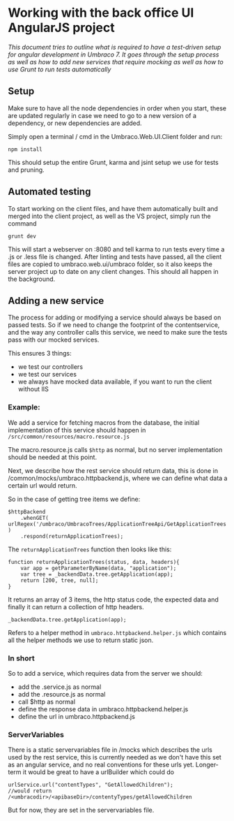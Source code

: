 # Working with the back office UI AngularJS project 

_This document tries to outline what is required to have a test-driven setup for
angular development in Umbraco 7. It goes through the setup process as well as how
to add new services that require mocking as well as how to use Grunt to run tests automatically_

## Setup
Make sure to have all the node dependencies in order when you start, these are updated regularly in case we need to go to a new version of a dependency, or new dependencies are added.

Simply open a terminal / cmd in the Umbraco.Web.UI.Client folder and run:

	npm install

This should setup the entire Grunt, karma and jsint setup we use for tests and pruning.

## Automated testing
To start working on the client files, and have them automatically built and merged into the client project, as well as the VS project, simply run the command

	grunt dev

This will start a webserver on :8080 and tell karma to run tests every time a .js or .less file is changed. 
After linting and tests have passed, all the client files are copied to umbraco.web.ui/umbraco folder, so it also keeps the server project up to date on any client changes. This should all happen in the background.

## Adding a new service
The process for adding or modifying a service should always be based on passed tests. So if we need to change the footprint of the contentservice, and the way any controller calls this service, we need to make sure the tests pass with our mocked services.

This ensures 3 things: 
- we test our controllers
- we test our services
- we always have mocked data available, if you want to run the client without IIS


### Example: 
We add a service for fetching macros from the database, the initial implementation of this service should happen in `/src/common/resources/macro.resource.js`

The macro.resource.js calls `$http` as normal, but no server implementation should be needed at this point.

Next, we describe how the rest service should return data, this is done in /common/mocks/umbraco.httpbackend.js, where we can define what data a certain url
would return. 

So in the case of getting tree items we define:

	$httpBackend
		.whenGET( urlRegex('/umbraco/UmbracoTrees/ApplicationTreeApi/GetApplicationTrees') )
		.respond(returnApplicationTrees);

The `returnApplicationTrees` function then looks like this: 

	function returnApplicationTrees(status, data, headers){
		var app = getParameterByName(data, "application");
		var tree = _backendData.tree.getApplication(app);
		return [200, tree, null];
	}

It returns an array of 3 items, the http status code, the expected data and finally it can return a collection of http headers.

	_backendData.tree.getApplication(app);

Refers to a helper method in `umbraco.httpbackend.helper.js` which contains all the helper methods we use to return static json. 

### In short
So to add a service, which requires data from the server we should:

- add the .service.js as normal
- add the .resource.js as normal
- call $http as normal
- define the response data in umbraco.httpbackend.helper.js
- define the url in umbraco.httpbackend.js

### ServerVariables
There is a static servervariables file in /mocks which describes the urls used by the rest service, this is currently needed as we don't have this set as an angular service, and no real conventions for these urls yet. Longer-term it would be great to have a urlBuilder which could do

	urlService.url("contentTypes", "GetAllowedChildren");
	//would return /<umbracodir>/<apibaseDir>/contentyTypes/getAllowedChildren

But for now, they are set in the servervariables file.	